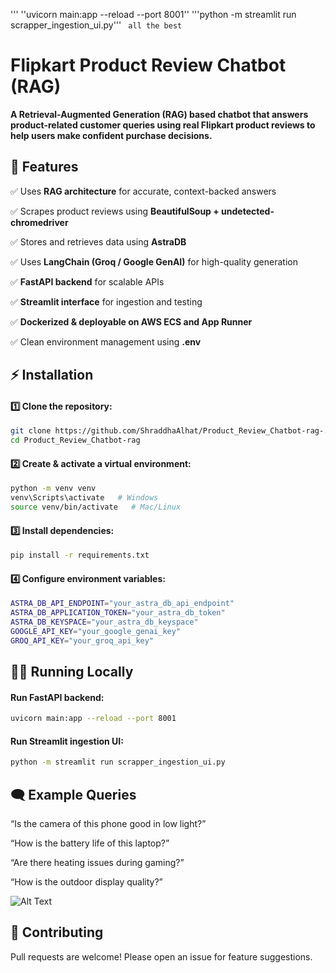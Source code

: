 ''' ''uvicorn main:app --reload --port 8001''
'''python -m streamlit run scrapper_ingestion_ui.py'''
``` all the best```

# Flipkart Product Review Chatbot (RAG)

**A Retrieval-Augmented Generation (RAG) based chatbot that answers product-related customer queries using real Flipkart product reviews to help users make confident purchase decisions.**

## 🚀 Features
✅ Uses **RAG architecture** for accurate, context-backed answers

✅ Scrapes product reviews using **BeautifulSoup + undetected-chromedriver**

✅ Stores and retrieves data using **AstraDB**

✅ Uses **LangChain (Groq / Google GenAI)** for high-quality generation

✅ **FastAPI backend** for scalable APIs

✅ **Streamlit interface** for ingestion and testing

✅ **Dockerized & deployable on AWS ECS and App Runner**

✅ Clean environment management using **.env**

## ⚡ Installation
#### 1️⃣ Clone the repository:

```bash
git clone https://github.com/ShraddhaAlhat/Product_Review_Chatbot-rag-.git
cd Product_Review_Chatbot-rag
```

#### 2️⃣ Create & activate a virtual environment:
```bash
python -m venv venv
venv\Scripts\activate   # Windows
source venv/bin/activate   # Mac/Linux
```


#### 3️⃣ Install dependencies:
```bash
pip install -r requirements.txt
```

#### 4️⃣ Configure environment variables:
```bash
ASTRA_DB_API_ENDPOINT="your_astra_db_api_endpoint"
ASTRA_DB_APPLICATION_TOKEN="your_astra_db_token"
ASTRA_DB_KEYSPACE="your_astra_db_keyspace"
GOOGLE_API_KEY="your_google_genai_key"
GROQ_API_KEY="your_groq_api_key"
```
## 🏃‍♀️ Running Locally

#### Run FastAPI backend:
```bash
uvicorn main:app --reload --port 8001
```
####  Run Streamlit ingestion UI:
```bash
python -m streamlit run scrapper_ingestion_ui.py
```

## 🗨️ Example Queries

“Is the camera of this phone good in low light?”

“How is the battery life of this laptop?”

“Are there heating issues during gaming?”

“How is the outdoor display quality?”

![Alt Text](image_path_or_url)


## 🤝 Contributing

Pull requests are welcome! Please open an issue for feature suggestions.
